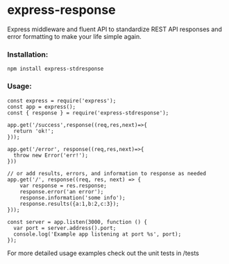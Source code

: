# express-response 

Express middleware and fluent API to standardize REST API responses and error formatting to make your life simple again.

### Installation:
```
npm install express-stdresponse
```

### Usage:
```
const express = require('express');
const app = express();
const { response } = require('express-stdresponse');

app.get('/success',response((req,res,next)=>{
  return 'ok!';
}));

app.get('/error', response((req,res,next)=>{
  throw new Error('err!');
}))

// or add results, errors, and information to response as needed
app.get('/', response((req, res, next) => {
    var response = res.response; 
    response.error('an error');
    response.information('some info');
    response.results({a:1,b:2,c:3});
}));

const server = app.listen(3000, function () {
  var port = server.address().port;
  console.log('Example app listening at port %s', port);
});
```

For more detailed usage examples check out the unit tests in /tests